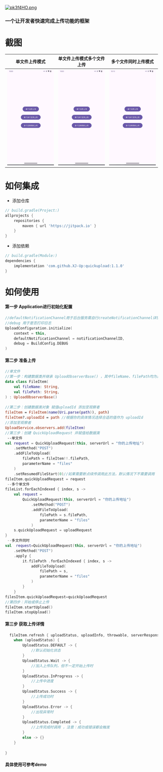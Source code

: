 [![pk3f4HO.png](https://s21.ax1x.com/2024/05/30/pk3f4HO.png)](https://imgse.com/i/pk3f4HO)

### 一个让开发者快速完成上传功能的框架

# 截图

| 单文件上传模式                                                                                      | 单文件上传模式多个文件上传                                                                                      | 多个文件同时上传模式                                                                                        |
|----------------------------------------------------------------------------------------------|----------------------------------------------------------------------------------------------------|---------------------------------------------------------------------------------------------------|
| ![单文件上传模式](https://github.com/XJ-Up/quickupload/blob/main/pictureresources/one.gif?raw=true) | ![单文件上传模式多个文件上传](https://github.com/XJ-Up/quickupload/blob/main/pictureresources/two.gif?raw=true) | ![多个文件同时上传模式](https://github.com/XJ-Up/quickupload/blob/main/pictureresources/three.gif?raw=true) |

# 如何集成

- 添加仓库

```groovy
// build.gradle(Project:)
allprojects {
    repositories {
        maven { url 'https://jitpack.io' }
    }
}
```

- 添加依赖

```groovy
// build.gradle(Module:)
dependencies {
    implementation 'com.github.XJ-Up:quickupload:1.1.0'
}
```

# 如何使用

#### 第一步 Application进行初始化配置

```kotlin
//defaultNotificationChannel用于后台服务需自行createNotificationChannel详情见demo
//debug 用于是否打印日志
UploadConfiguration.initialize(
    context = this,
    defaultNotificationChannel = notificationChannelID,
    debug = BuildConfig.DEBUG
)
```

#### 第二步 准备上传

```kotlin
//单文件
//第一步：构建数据类并继承 UploadObserverBase() ，其中fileName、filePath均为自定义内容
data class FileItem(
    val fileName: String,
    val filePath: String,
) : UploadObserverBase()

//第二步：创建数据类对象 赋值uploadId 添加至观察者
fileItem = FileItem(name(Uri.parse(path)), path)
fileItem?.uploadId = path //根据你的具体情况选择合适的值作为 uploadId
//添加至观察者
UploadService.observers.add(fileItem)
//第三步：创建 QuickUploadRequest 并赋值给数据类 
 --单文件
val request = QuickUploadRequest(this, serverUrl = "你的上传地址")
    .setMethod("POST")
    .addFileToUpload(
        filePath = fileItem!!.filePath,
        parameterName = "files"
    )
    .setResumedFileStart(0)//如果需要断点续传调用此方法，默认情况下不需要调用
fileItem.quickUploadRequest = request
 --多个单文件
fileList.forEachIndexed { index, s ->
    val request =
        QuickUploadRequest(this, serverUrl = "你的上传地址")
            .setMethod("POST")
            .addFileToUpload(
                filePath = s.filePath,
                parameterName = "files"
            )
    s.quickUploadRequest = uploadRequest
}
 --多文件同时
val  request=QuickUploadRequest(this, serverUrl = "你的上传地址")
    .setMethod("POST")
    .apply {
        it.filePath .forEachIndexed { index, s ->
            addFileToUpload(
                filePath = s,
                parameterName = "files"
            )
        }
    }
filesItem.quickUploadRequest=quickUploadRequest
//第四步：开始或停止上传
fileItem.startUpload()
fileItem.stopUpload()
```

#### 第三步 获取上传详情

```kotlin
  fileItem.refresh { uploadStatus, uploadInfo, throwable, serverResponse ->
    when (uploadStatus) {
        UploadStatus.DEFAULT -> {
            //默认初始化状态
        }
        UploadStatus.Wait -> {
            //加入上传队列，但不一定开始上传时
        }
        UploadStatus.InProgress -> {
            //上传中进度
        }
        UploadStatus.Success -> {
            //上传成功时
        }
        UploadStatus.Error -> {
            //出现异常时
        }
        UploadStatus.Completed -> {
            //上传完成时调用 ，注意：成功或错误都会触发
        }
        else -> {}
    }

}
```
#### 具体使用可参考demo

